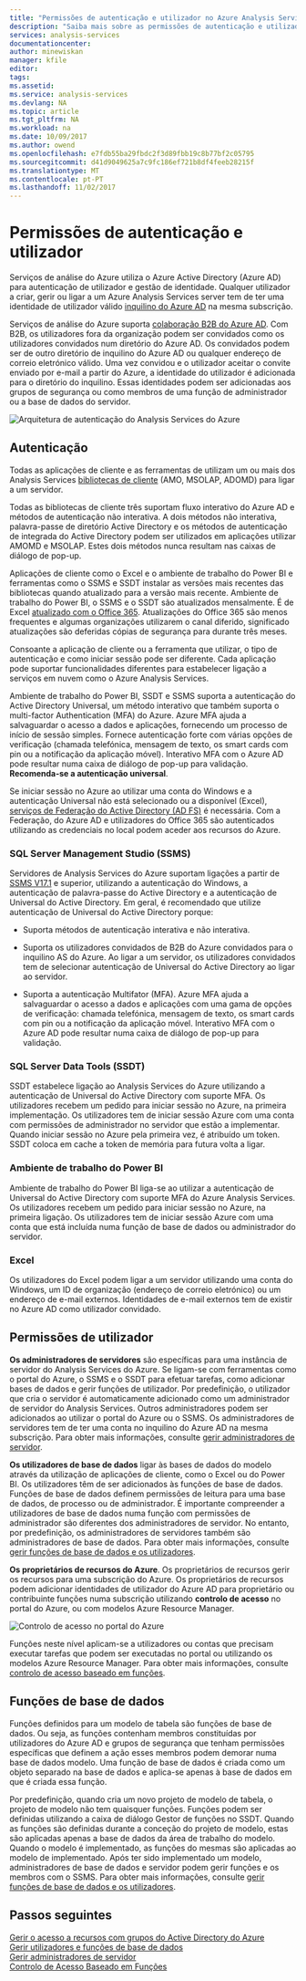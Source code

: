 ```yaml
---
title: "Permissões de autenticação e utilizador no Azure Analysis Services | Microsoft Docs"
description: "Saiba mais sobre as permissões de autenticação e utilizador no Azure Analysis Services."
services: analysis-services
documentationcenter: 
author: minewiskan
manager: kfile
editor: 
tags: 
ms.assetid: 
ms.service: analysis-services
ms.devlang: NA
ms.topic: article
ms.tgt_pltfrm: NA
ms.workload: na
ms.date: 10/09/2017
ms.author: owend
ms.openlocfilehash: e7fdb55ba29fbdc2f3d89fbb19c8b77bf2c05795
ms.sourcegitcommit: d41d9049625a7c9fc186ef721b8df4feeb28215f
ms.translationtype: MT
ms.contentlocale: pt-PT
ms.lasthandoff: 11/02/2017
---
```

# <a name="authentication-and-user-permissions"></a>Permissões de autenticação e utilizador
Serviços de análise do Azure utiliza o Azure Active Directory (Azure AD) para autenticação de utilizador e gestão de identidade. Qualquer utilizador a criar, gerir ou ligar a um Azure Analysis Services server tem de ter uma identidade de utilizador válido [inquilino do Azure AD](../active-directory/active-directory-administer.md) na mesma subscrição.

Serviços de análise do Azure suporta [colaboração B2B do Azure AD](../active-directory/active-directory-b2b-what-is-azure-ad-b2b.md). Com B2B, os utilizadores fora da organização podem ser convidados como os utilizadores convidados num diretório do Azure AD. Os convidados podem ser de outro diretório de inquilino do Azure AD ou qualquer endereço de correio eletrónico válido. Uma vez convidou e o utilizador aceitar o convite enviado por e-mail a partir do Azure, a identidade do utilizador é adicionada para o diretório do inquilino. Essas identidades podem ser adicionadas aos grupos de segurança ou como membros de uma função de administrador ou a base de dados do servidor.

![Arquitetura de autenticação do Analysis Services do Azure](./media/analysis-services-manage-users/aas-manage-users-arch.png)

## <a name="authentication"></a>Autenticação
Todas as aplicações de cliente e as ferramentas de utilizam um ou mais dos Analysis Services [bibliotecas de cliente](analysis-services-data-providers.md) (AMO, MSOLAP, ADOMD) para ligar a um servidor. 

Todas as bibliotecas de cliente três suportam fluxo interativo do Azure AD e métodos de autenticação não interativa. A dois métodos não interativa, palavra-passe de diretório Active Directory e os métodos de autenticação de integrada do Active Directory podem ser utilizados em aplicações utilizar AMOMD e MSOLAP. Estes dois métodos nunca resultam nas caixas de diálogo de pop-up.

Aplicações de cliente como o Excel e o ambiente de trabalho do Power BI e ferramentas como o SSMS e SSDT instalar as versões mais recentes das bibliotecas quando atualizado para a versão mais recente. Ambiente de trabalho do Power BI, o SSMS e o SSDT são atualizados mensalmente. É de Excel [atualizado com o Office 365](https://support.office.com/en-us/article/When-do-I-get-the-newest-features-in-Office-2016-for-Office-365-da36192c-58b9-4bc9-8d51-bb6eed468516). Atualizações do Office 365 são menos frequentes e algumas organizações utilizarem o canal diferido, significado atualizações são deferidas cópias de segurança para durante três meses.

Consoante a aplicação de cliente ou a ferramenta que utilizar, o tipo de autenticação e como iniciar sessão pode ser diferente. Cada aplicação pode suportar funcionalidades diferentes para estabelecer ligação a serviços em nuvem como o Azure Analysis Services.

Ambiente de trabalho do Power BI, SSDT e SSMS suporta a autenticação do Active Directory Universal, um método interativo que também suporta o multi-factor Authentication (MFA) do Azure. Azure MFA ajuda a salvaguardar o acesso a dados e aplicações, fornecendo um processo de início de sessão simples. Fornece autenticação forte com várias opções de verificação (chamada telefónica, mensagem de texto, os smart cards com pin ou a notificação da aplicação móvel). Interativo MFA com o Azure AD pode resultar numa caixa de diálogo de pop-up para validação. **Recomenda-se a autenticação universal**.

Se iniciar sessão no Azure ao utilizar uma conta do Windows e a autenticação Universal não está selecionado ou a disponível (Excel), [serviços de Federação do Active Directory (AD FS)](../active-directory/connect/active-directory-aadconnect-azure-adfs.md) é necessária. Com a Federação, do Azure AD e utilizadores do Office 365 são autenticados utilizando as credenciais no local podem aceder aos recursos do Azure.

### <a name="sql-server-management-studio-ssms"></a>SQL Server Management Studio (SSMS)
Servidores de Analysis Services do Azure suportam ligações a partir de [SSMS V17.1](https://docs.microsoft.com/sql/ssms/download-sql-server-management-studio-ssms) e superior, utilizando a autenticação do Windows, a autenticação de palavra-passe do Active Directory e a autenticação de Universal do Active Directory. Em geral, é recomendado que utilize autenticação de Universal do Active Directory porque:

*  Suporta métodos de autenticação interativa e não interativa.

*  Suporta os utilizadores convidados de B2B do Azure convidados para o inquilino AS do Azure. Ao ligar a um servidor, os utilizadores convidados tem de selecionar autenticação de Universal do Active Directory ao ligar ao servidor.

*  Suporta a autenticação Multifator (MFA). Azure MFA ajuda a salvaguardar o acesso a dados e aplicações com uma gama de opções de verificação: chamada telefónica, mensagem de texto, os smart cards com pin ou a notificação da aplicação móvel. Interativo MFA com o Azure AD pode resultar numa caixa de diálogo de pop-up para validação.

### <a name="sql-server-data-tools-ssdt"></a>SQL Server Data Tools (SSDT)
SSDT estabelece ligação ao Analysis Services do Azure utilizando a autenticação de Universal do Active Directory com suporte MFA. Os utilizadores recebem um pedido para iniciar sessão no Azure, na primeira implementação. Os utilizadores tem de iniciar sessão Azure com uma conta com permissões de administrador no servidor que estão a implementar. Quando iniciar sessão no Azure pela primeira vez, é atribuído um token. SSDT coloca em cache a token de memória para futura volta a ligar.

### <a name="power-bi-desktop"></a>Ambiente de trabalho do Power BI
Ambiente de trabalho do Power BI liga-se ao utilizar a autenticação de Universal do Active Directory com suporte MFA do Azure Analysis Services. Os utilizadores recebem um pedido para iniciar sessão no Azure, na primeira ligação. Os utilizadores tem de iniciar sessão Azure com uma conta que está incluída numa função de base de dados ou administrador do servidor.

### <a name="excel"></a>Excel
Os utilizadores do Excel podem ligar a um servidor utilizando uma conta do Windows, um ID de organização (endereço de correio eletrónico) ou um endereço de e-mail externos. Identidades de e-mail externos tem de existir no Azure AD como utilizador convidado.

## <a name="user-permissions"></a>Permissões de utilizador

**Os administradores de servidores** são específicas para uma instância de servidor do Analysis Services do Azure. Se ligam-se com ferramentas como o portal do Azure, o SSMS e o SSDT para efetuar tarefas, como adicionar bases de dados e gerir funções de utilizador. Por predefinição, o utilizador que cria o servidor é automaticamente adicionado como um administrador de servidor do Analysis Services. Outros administradores podem ser adicionados ao utilizar o portal do Azure ou o SSMS. Os administradores de servidores tem de ter uma conta no inquilino do Azure AD na mesma subscrição. Para obter mais informações, consulte [gerir administradores de servidor](analysis-services-server-admins.md). 

**Os utilizadores de base de dados** ligar às bases de dados do modelo através da utilização de aplicações de cliente, como o Excel ou do Power BI. Os utilizadores têm de ser adicionados às funções de base de dados. Funções de base de dados definem permissões de leitura para uma base de dados, de processo ou de administrador. É importante compreender a utilizadores de base de dados numa função com permissões de administrador são diferentes dos administradores de servidor. No entanto, por predefinição, os administradores de servidores também são administradores de base de dados. Para obter mais informações, consulte [gerir funções de base de dados e os utilizadores](analysis-services-database-users.md).

**Os proprietários de recursos do Azure**. Os proprietários de recursos gerir os recursos para uma subscrição do Azure. Os proprietários de recursos podem adicionar identidades de utilizador do Azure AD para proprietário ou contribuinte funções numa subscrição utilizando **controlo de acesso** no portal do Azure, ou com modelos Azure Resource Manager. 

![Controlo de acesso no portal do Azure](./media/analysis-services-manage-users/aas-manage-users-rbac.png)

Funções neste nível aplicam-se a utilizadores ou contas que precisam executar tarefas que podem ser executadas no portal ou utilizando os modelos Azure Resource Manager. Para obter mais informações, consulte [controlo de acesso baseado em funções](../active-directory/role-based-access-control-what-is.md). 


## <a name="database-roles"></a>Funções de base de dados

 Funções definidos para um modelo de tabela são funções de base de dados. Ou seja, as funções contenham membros constituídas por utilizadores do Azure AD e grupos de segurança que tenham permissões específicas que definem a ação esses membros podem demorar numa base de dados modelo. Uma função de base de dados é criada como um objeto separado na base de dados e aplica-se apenas à base de dados em que é criada essa função.   
  
 Por predefinição, quando cria um novo projeto de modelo de tabela, o projeto de modelo não tem quaisquer funções. Funções podem ser definidas utilizando a caixa de diálogo Gestor de funções no SSDT. Quando as funções são definidas durante a conceção do projeto de modelo, estas são aplicadas apenas a base de dados da área de trabalho do modelo. Quando o modelo é implementado, as funções do mesmas são aplicadas ao modelo de implementado. Após ter sido implementado um modelo, administradores de base de dados e servidor podem gerir funções e os membros com o SSMS. Para obter mais informações, consulte [gerir funções de base de dados e os utilizadores](analysis-services-database-users.md).
  


## <a name="next-steps"></a>Passos seguintes

[Gerir o acesso a recursos com grupos do Active Directory do Azure](../active-directory/active-directory-manage-groups.md)   
[Gerir utilizadores e funções de base de dados](analysis-services-database-users.md)  
[Gerir administradores de servidor](analysis-services-server-admins.md)  
[Controlo de Acesso Baseado em Funções](../active-directory/role-based-access-control-what-is.md)  
